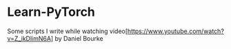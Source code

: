 # Learn-PyTorch
Some scripts I write while watching video[https://www.youtube.com/watch?v=Z_ikDlimN6A] by Daniel Bourke
